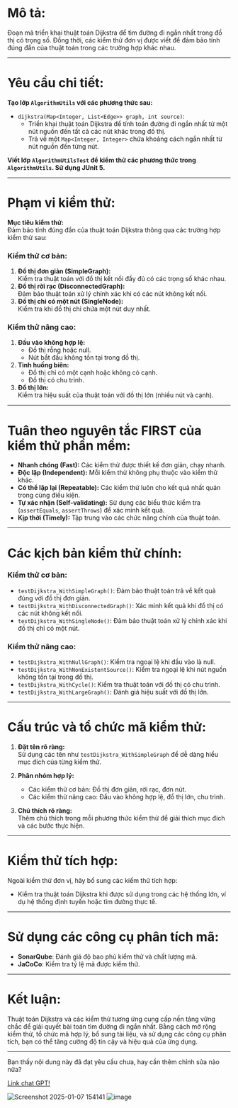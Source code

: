 # **Mô tả:**

Đoạn mã triển khai thuật toán Dijkstra để tìm đường đi ngắn nhất trong đồ thị có trọng số. Đồng thời, các kiểm thử đơn vị được viết để đảm bảo tính đúng đắn của thuật toán trong các trường hợp khác nhau.

---

# **Yêu cầu chi tiết:**

**Tạo lớp `AlgorithmUtils` với các phương thức sau:**

- `dijkstra(Map<Integer, List<Edge>> graph, int source)`: 
  - Triển khai thuật toán Dijkstra để tính toán đường đi ngắn nhất từ một nút nguồn đến tất cả các nút khác trong đồ thị.
  - Trả về một `Map<Integer, Integer>` chứa khoảng cách ngắn nhất từ nút nguồn đến từng nút.

**Viết lớp `AlgorithmUtilsTest` để kiểm thử các phương thức trong `AlgorithmUtils`. Sử dụng JUnit 5.**

---

# **Phạm vi kiểm thử:**

**Mục tiêu kiểm thử:**  
Đảm bảo tính đúng đắn của thuật toán Dijkstra thông qua các trường hợp kiểm thử sau:  

### **Kiểm thử cơ bản:**
1. **Đồ thị đơn giản (SimpleGraph):**  
   Kiểm tra thuật toán với đồ thị kết nối đầy đủ có các trọng số khác nhau.
2. **Đồ thị rời rạc (DisconnectedGraph):**  
   Đảm bảo thuật toán xử lý chính xác khi có các nút không kết nối.
3. **Đồ thị chỉ có một nút (SingleNode):**  
   Kiểm tra khi đồ thị chỉ chứa một nút duy nhất.

### **Kiểm thử nâng cao:**
1. **Đầu vào không hợp lệ:**
   - Đồ thị rỗng hoặc null.
   - Nút bắt đầu không tồn tại trong đồ thị.
2. **Tình huống biên:**
   - Đồ thị chỉ có một cạnh hoặc không có cạnh.
   - Đồ thị có chu trình.
3. **Đồ thị lớn:**  
   Kiểm tra hiệu suất của thuật toán với đồ thị lớn (nhiều nút và cạnh).

---

# **Tuân theo nguyên tắc FIRST của kiểm thử phần mềm:**

- **Nhanh chóng (Fast):** Các kiểm thử được thiết kế đơn giản, chạy nhanh.  
- **Độc lập (Independent):** Mỗi kiểm thử không phụ thuộc vào kiểm thử khác.  
- **Có thể lặp lại (Repeatable):** Các kiểm thử luôn cho kết quả nhất quán trong cùng điều kiện.  
- **Tự xác nhận (Self-validating):** Sử dụng các biểu thức kiểm tra (`assertEquals`, `assertThrows`) để xác minh kết quả.  
- **Kịp thời (Timely):** Tập trung vào các chức năng chính của thuật toán.  

---

# **Các kịch bản kiểm thử chính:**

### **Kiểm thử cơ bản:**
- `testDijkstra_WithSimpleGraph()`: Đảm bảo thuật toán trả về kết quả đúng với đồ thị đơn giản.
- `testDijkstra_WithDisconnectedGraph()`: Xác minh kết quả khi đồ thị có các nút không kết nối.
- `testDijkstra_WithSingleNode()`: Đảm bảo thuật toán xử lý chính xác khi đồ thị chỉ có một nút.

### **Kiểm thử nâng cao:**
- `testDijkstra_WithNullGraph()`: Kiểm tra ngoại lệ khi đầu vào là null.
- `testDijkstra_WithNonExistentSource()`: Kiểm tra ngoại lệ khi nút nguồn không tồn tại trong đồ thị.
- `testDijkstra_WithCycle()`: Kiểm tra thuật toán với đồ thị có chu trình.
- `testDijkstra_WithLargeGraph()`: Đánh giá hiệu suất với đồ thị lớn.

---

# **Cấu trúc và tổ chức mã kiểm thử:**

1. **Đặt tên rõ ràng:**  
   Sử dụng các tên như `testDijkstra_WithSimpleGraph` để dễ dàng hiểu mục đích của từng kiểm thử.

2. **Phân nhóm hợp lý:**  
   - Các kiểm thử cơ bản: Đồ thị đơn giản, rời rạc, đơn nút.  
   - Các kiểm thử nâng cao: Đầu vào không hợp lệ, đồ thị lớn, chu trình.

3. **Chú thích rõ ràng:**  
   Thêm chú thích trong mỗi phương thức kiểm thử để giải thích mục đích và các bước thực hiện.

---

# **Kiểm thử tích hợp:**

Ngoài kiểm thử đơn vị, hãy bổ sung các kiểm thử tích hợp:
- Kiểm tra thuật toán Dijkstra khi được sử dụng trong các hệ thống lớn, ví dụ hệ thống định tuyến hoặc tìm đường thực tế.

---

# **Sử dụng các công cụ phân tích mã:**

- **SonarQube**: Đánh giá độ bao phủ kiểm thử và chất lượng mã.  
- **JaCoCo**: Kiểm tra tỷ lệ mã được kiểm thử.  

---

# **Kết luận:**

Thuật toán Dijkstra và các kiểm thử tương ứng cung cấp nền tảng vững chắc để giải quyết bài toán tìm đường đi ngắn nhất. Bằng cách mở rộng kiểm thử, tổ chức mã hợp lý, bổ sung tài liệu, và sử dụng các công cụ phân tích, bạn có thể tăng cường độ tin cậy và hiệu quả của ứng dụng.

--- 

Bạn thấy nội dung này đã đạt yêu cầu chưa, hay cần thêm chỉnh sửa nào nữa?


[Link chat GPT!](https://chatgpt.com/share/677b56b8-8214-8004-b497-74d92085c2ab)

![Screenshot 2025-01-07 154141](https://github.com/user-attachments/assets/06856f9c-bedf-4ea8-9d5a-e9ae0f91f853)
![image](https://github.com/user-attachments/assets/e48371ed-1bad-4094-b83e-1ea961869119)

